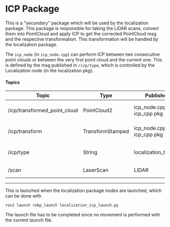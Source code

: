 # ICP Package
This is a "secundary" package which will be used by the localization package. This package is responsible for taking the LiDAR scans, convert them into PointCloud and apply ICP to get the corrected PointCloud msg and the respective transformation. This transformation will be handled by the localization package.

The ``icp_node`` (in ``icp_node.cpp``) can perform ICP between two consecutive point clouds or between the very first point cloud and the current one. This is defined by the msg published in ``/icp/type``, which is controlled by the Localization node (in the localization pkg).

#### **Topics**
| Topic | Type | Published in | Subscribed in| Description |
| --- | ---| --- | --- | --- |
| /icp/transformed_point_cloud | PointCloud2 | icp_node.cpp -> icp_cpp pkg |  localization_transform.py | New point cloud, may be useful later on 
| /icp/transform | TransformStamped | icp_node.cpp -> icp_cpp pkg | localization_transform.py | Transformation between two point clouds
| /icp/type | String | localization_transform |  icp_node.cpp -> icp_cpp pkg| The msg can be "Normal" or "LoopClosure"
| /scan | LaserScan | LIDAR |  icp_node.cpp -> icp_cpp pkg| -
---

This is launched when the localization package nodes are launched, which can be done with
```
ros2 launch robp_launch localization_icp_launch.py
```
The launch file has to be completed since no movement is performed with the current launch file.

